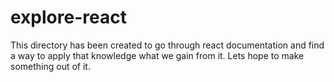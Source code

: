 # explore-react
This directory has been created to go through react documentation and find a way to apply that knowledge what we gain from it. Lets hope to make something out of it.
